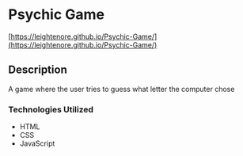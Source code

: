 # Psychic Game

[https://leightenore.github.io/Psychic-Game/](https://leightenore.github.io/Psychic-Game/)

## Description
A game where the user tries to guess what letter the computer chose

### Technologies Utilized

* HTML
* CSS
* JavaScript


